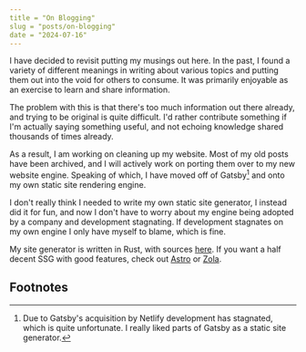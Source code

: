 ```yaml
---
title = "On Blogging"
slug = "posts/on-blogging"
date = "2024-07-16"
---
```


I have decided to revisit putting my musings out here. In the past, I found a variety of different meanings in writing about various topics and putting them out into the void for others to consume. It was primarily enjoyable as an exercise to learn and share information. 

The problem with this is that there's too much information out there already, and trying to be original is quite difficult. I'd rather contribute something if I'm actually saying something useful, and not echoing knowledge shared thousands of times already.

As a result, I am working on cleaning up my website. Most of my old posts have been archived, and I will actively work on porting them over to my new website engine. Speaking of which, I have moved off of Gatsby[^1] and onto my own static site rendering engine.

I don't really think I needed to write my own static site generator, I instead did it for fun, and now I don't have to worry about my engine being adopted by a company and development stagnating. If development stagnates on my own engine I only have myself to blame, which is fine.

My site generator is written in Rust, with sources [here](todo). If you want a half decent SSG with good features, check out [Astro](https://astro.build/) or [Zola](https://www.getzola.org/). 


## Footnotes

[^1]: Due to Gatsby's acquisition by Netlify development has stagnated, which is quite unfortunate. I really liked parts of Gatsby as a static site generator.